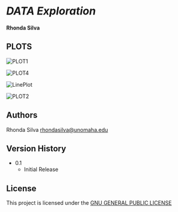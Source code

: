 # _DATA Exploration_

 **Rhonda Silva**





## **PLOTS**


![PLOT1](https://drive.google.com/file/d/1CUCdGwxN4Doc1t2-9fbgWxsQp-MamTiL/view?usp=sharing)

![PLOT4](https://drive.google.com/file/d/1jQDsDqKURNIiEwtQlaMshSPrInsmV5yN/view?usp=sharing)

![LinePlot](https://drive.google.com/file/d/1v18esgl3xrufxwwA_ksAK7zG4BKGyeS-/view?usp=sharing)

![PLOT2](https://drive.google.com/file/d/1Z6aa9zizhsmmcGxyzCNL2zggJ7rh5f34/view?usp=sharing)
## Authors

Rhonda Silva rhondasilva@unomaha.edu


## Version History

* 0.1
    * Initial Release

## License

This project is licensed under the [GNU GENERAL PUBLIC LICENSE](https://www.gnu.org/licenses/old-licenses/gpl-2.0.en.html)
